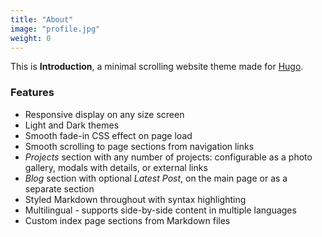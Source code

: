 ```yaml
---
title: "About"
image: "profile.jpg"
weight: 0
---
```


This is **Introduction**, a minimal scrolling website theme made for [Hugo](https://gohugo.io).

### Features

* Responsive display on any size screen
* Light and Dark themes
* Smooth fade-in CSS effect on page load
* Smooth scrolling to page sections from navigation links
* _Projects_ section with any number of projects: configurable as a photo gallery, modals with details, or external links
* _Blog_ section with optional _Latest Post_, on the main page or as a separate section
* Styled Markdown throughout with syntax highlighting
* Multilingual - supports side-by-side content in multiple languages
* Custom index page sections from Markdown files